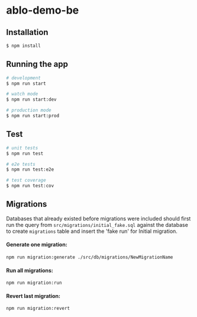 # ablo-demo-be

## Installation

```bash
$ npm install
```

## Running the app

```bash
# development
$ npm run start

# watch mode
$ npm run start:dev

# production mode
$ npm run start:prod
```

## Test

```bash
# unit tests
$ npm run test

# e2e tests
$ npm run test:e2e

# test coverage
$ npm run test:cov
```

## Migrations

Databases that already existed before migrations were included should first run the query from `src/migrations/initial_fake.sql` against the database to create `migrations` table and insert the 'fake run' for Initial migration.

#### Generate one migration:

`npm run migration:generate ./src/db/migrations/NewMigrationName`

#### Run all migrations:

`npm run migration:run`

#### Revert last migration:

`npm run migration:revert`
